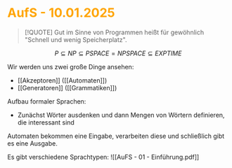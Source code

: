 # <font color = "orange">AufS - 10.01.2025</font>
>[!QUOTE] Gut im Sinne von Programmen heißt für gewöhnlich "Schnell und wenig Speicherplatz".

$$
P\subseteq NP \subseteq PSPACE = NPSPACE \subseteq EXPTIME
$$

Wir werden uns zwei große Dinge ansehen:
- [[Akzeptoren]] ([[Automaten]])
- [[Generatoren]] ([[Grammatiken]])

Aufbau formaler Sprachen:
- Zunächst Wörter ausdenken und dann Mengen von Wörtern definieren, die interessant sind

Automaten bekommen eine Eingabe, verarbeiten diese und schließlich gibt es eine Ausgabe.

Es gibt verschiedene Sprachtypen: ![[AuFS - 01 - Einführung.pdf]]

